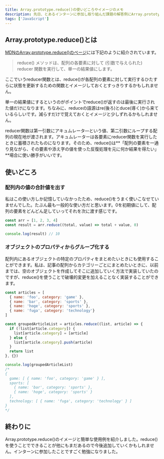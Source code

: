 ```yaml
---
title: Array.prototype.reduce()の使いどころやイメージのメモ
description: 先日、とあるインターンに参加し取り組んだ課題の解答例にArray.prototype.reduce()を使っているものがありました。いまいちreduceの使い方を理解してなかったので質問したところ、その解答がすごくしっくりきたのでメモとして残します。
tags: ['JavaScript']
---
```


## Array.prototype.reduce()とは

[MDNのArray.prototype.reduce()のページ](https://developer.mozilla.org/ja/docs/Web/JavaScript/Reference/Global_Objects/Array/reduce)には下記のように紹介されています。

> reduce() メソッドは、配列の各要素に対して (引数で与えられた) reducer 関数を実行して、単一の結果値にします。

ここでいうreducer関数とは、reduce()が各配列の要素に対して実行するひたすらに状態を更新するための関数とイメージしておくとすっきりするかもしれません。

単一の結果値にするというのがポイントでreduce()が返すのは最後に実行された値だけになります。ちなみに、reduceの語源はre(後ろ)とduce(導く)から来ているらしいです。減らすだけで覚えておくとイメージと少しずれるかもしれません。

reducer関数は第一引数にアキュムレータ―という値、第二引数にループする配列の現在地が渡されます。アキュムレーターは各要素にreducer関数を実行したときに蓄積されたものになります。そのため、reduce()は**「配列の要素を一通り見ながら、その要素や添え字の値を使った反復処理を元に何か結果を得たい」**場合に使い勝手がいいです。

## 使いどころ

### 配列内の値の合計値を出す

私はこの使い方しか記憶していなかったため、reduce()をうまく使いこなせていませんでした。たぶん最も一般的な使い方だと思います。0を初期値にして、配列の要素をどんどん足していってそれを次に渡す感じです。

``` js
const arr = [1, 2, 3, 4]
const result = arr.reduce((total, value) => total + value, 0)

console.log(result) // 10
```

### オブジェクトのプロパティからグループ化する

配列内にあるオブジェクトの特定のプロパティをまとめたいときにも使用することができます。私は、記事の配列からカテゴリーごとにまとめたいときに、以前までは、空のオブジェクトを作成してそこに追加していく方法で実装していたのですが、reduce()を使うことで破壊的変更を加えることなく実装することができます。

``` js
const articles = [
  { name: 'foo', category: 'game' },
  { name: 'bar', category: 'sports' },
  { name: 'hoge', category: 'sports' },
  { name: 'fuga', category: 'technology'}
]

const groupedArticleList = articles.reduce((list, article) => {
  if (!list[article.category]) {
    list[article.category] = [article]
  } else {
    list[article.category].push(article)
  }
  return list
}, {})

console.log(groupedArticleList)
/*
{
  game: [ { name: 'foo', category: 'game' } ],
  sports: [
    { name: 'bar', category: 'sports' },
    { name: 'hoge', category: 'sports' }
  ],
  technology: [ { name: 'fuga', category: 'technology' } ]
}
*/
```

## 終わりに

Array.prototype.reduce()のイメージと簡単な使用例を紹介しました。reduce()を使うことでできることが他にもまだあるので今後追加していくかもしれません。インターンに参加したことですごく勉強になりました。
